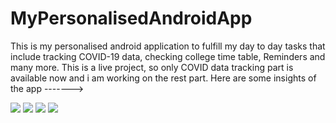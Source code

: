 # MyPersonalisedAndroidApp

This is my personalised android application to fulfill my day to day tasks that include tracking COVID-19 data, checking college time table, Reminders and many more.
This is a live project, so only COVID data tracking part is available now and i am working on the rest part.
Here are some insights of the app ------->

![](home.jpg) ![](dash.jpg) ![](img1.jpg) ![](img2.jpg)
